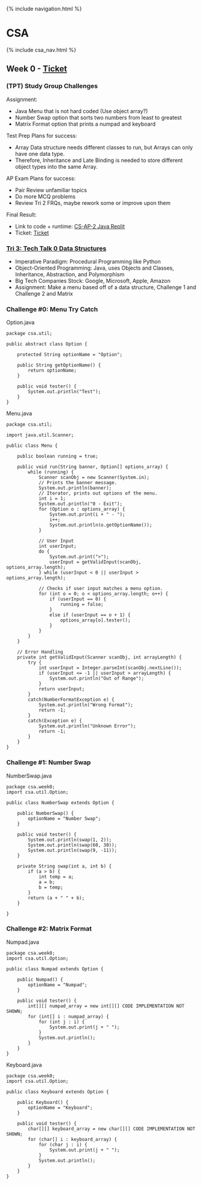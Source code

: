 {% include navigation.html %}

# CSA

{% include csa_nav.html %}

## Week 0 - [Ticket](https://github.com/Archkitten/CS-AP-2/issues/2)

### (TPT) Study Group Challenges

Assignment:
* Java Menu that is not hard coded (Use object array?)
* Number Swap option that sorts two numbers from least to greatest
* Matrix Format option that prints a numpad and keyboard

Test Prep Plans for success:
* Array Data structure needs different classes to run, but Arrays can only have one data type.
* Therefore, Inheritance and Late Binding is needed to store different object types into the same Array.

AP Exam Plans for success:
* Pair Review unfamiliar topics
* Do more MCQ problems
* Review Tri 2 FRQs, maybe rework some or improve upon them

Final Result:
* Link to code + runtime: [CS-AP-2 Java Replit](https://replit.com/@ArchHuang/CS-AP-A?lite=true)
* Ticket: [Ticket](https://github.com/Archkitten/m221-nitro-code/issues/1)

### [Tri 3: Tech Talk 0 Data Structures](https://github.com/nighthawkcoders/nighthawk_csa/wiki/Tri-3:-Tech-Talk-0---Data-Structures)

* Imperative Paradigm: Procedural Programming like Python
* Object-Oriented Programming: Java, uses Objects and Classes, Inheritance, Abstraction, and Polymorphism
* Big Tech Companies Stock: Google, Microsoft, Apple, Amazon
* Assignment: Make a menu based off of a data structure, Challenge 1 and Challenge 2 and Matrix

### Challenge #0: Menu Try Catch
Option.java
```
package csa.util;

public abstract class Option {

    protected String optionName = "Option";

    public String getOptionName() {
        return optionName;
    }

    public void tester() {
        System.out.println("Test");
    }
}
```

Menu.java
```
package csa.util;

import java.util.Scanner;

public class Menu {

    public boolean running = true;

    public void run(String banner, Option[] options_array) {
        while (running) {
            Scanner scanObj = new Scanner(System.in);
            // Prints the banner message.
            System.out.println(banner);
            // Iterator, prints out options of the menu.
            int i = 1;
            System.out.println("0 - Exit");
            for (Option o : options_array) {
                System.out.print(i + " - ");
                i++;
                System.out.println(o.getOptionName());
            }

            // User Input
            int userInput;
            do {
                System.out.print(">");
                userInput = getValidInput(scanObj, options_array.length);
            } while (userInput < 0 || userInput > options_array.length);

            // Checks if user input matches a menu option.
            for (int o = 0; o < options_array.length; o++) {
                if (userInput == 0) {
                    running = false;
                }
                else if (userInput == o + 1) {
                    options_array[o].tester();
                }
            }
        }
    }

    // Error Handling
    private int getValidInput(Scanner scanObj, int arrayLength) {
        try {
            int userInput = Integer.parseInt(scanObj.nextLine());
            if (userInput <= -1 || userInput > arrayLength) {
                System.out.println("Out of Range");
            }
            return userInput;
        }
        catch(NumberFormatException e) {
            System.out.println("Wrong Format");
            return -1;
        }
        catch(Exception e) {
            System.out.println("Unknown Error");
            return -1;
        }
    }
}
```

### Challenge #1: Number Swap
NumberSwap.java
```
package csa.week0;
import csa.util.Option;

public class NumberSwap extends Option {

    public NumberSwap() {
        optionName = "Number Swap";
    }

    public void tester() {
        System.out.println(swap(1, 2));
        System.out.println(swap(60, 30));
        System.out.println(swap(9, -11));
    }

    private String swap(int a, int b) {
        if (a > b) {
            int temp = a;
            a = b;
            b = temp;
        }
        return (a + " " + b);
    }

}
```

### Challenge #2: Matrix Format
Numpad.java
```
package csa.week0;
import csa.util.Option;

public class Numpad extends Option {

    public Numpad() {
        optionName = "Numpad";
    }

    public void tester() {
        int[][] numpad_array = new int[][] CODE IMPLEMENTATION NOT SHOWN;
        for (int[] i : numpad_array) {
            for (int j : i) {
                System.out.print(j + " ");
            }
            System.out.println();
        }
    }
}
```

Keyboard.java
```
package csa.week0;
import csa.util.Option;

public class Keyboard extends Option {

    public Keyboard() {
        optionName = "Keyboard";
    }

    public void tester() {
        char[][] keyboard_array = new char[][] CODE IMPLEMENTATION NOT SHOWN;
        for (char[] i : keyboard_array) {
            for (char j : i) {
                System.out.print(j + " ");
            }
            System.out.println();
        }
    }
}
```
